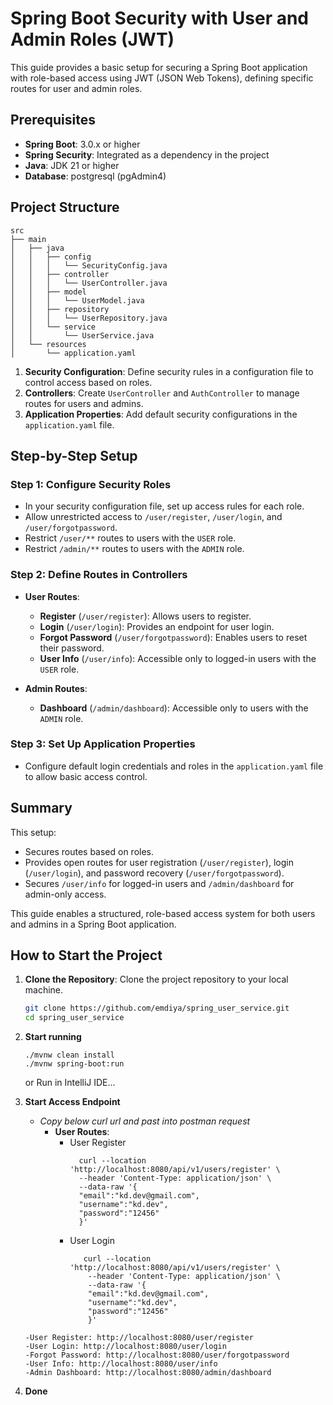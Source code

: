 # Spring Boot Security with User and Admin Roles (JWT)

This guide provides a basic setup for securing a Spring Boot application with role-based access using JWT (JSON Web Tokens), defining specific routes for user and admin roles.

## Prerequisites

- **Spring Boot**: 3.0.x or higher
- **Spring Security**: Integrated as a dependency in the project
- **Java**: JDK 21 or higher
- **Database**: postgresql (pgAdmin4)

## Project Structure

```plaintext
src
├── main
│   ├── java
│   │   ├── config
│   │   │   └── SecurityConfig.java
│   │   ├── controller
│   │   │   └── UserController.java
│   │   ├── model
│   │   │   └── UserModel.java
│   │   ├── repository
│   │   │   └── UserRepository.java
│   │   └── service
│   │       └── UserService.java
│   └── resources
│       └── application.yaml
```

1. **Security Configuration**: Define security rules in a configuration file to control access based on roles.
2. **Controllers**: Create `UserController` and `AuthController` to manage routes for users and admins.
3. **Application Properties**: Add default security configurations in the `application.yaml` file.

## Step-by-Step Setup

### Step 1: Configure Security Roles

- In your security configuration file, set up access rules for each role.
- Allow unrestricted access to `/user/register`, `/user/login`, and `/user/forgotpassword`.
- Restrict `/user/**` routes to users with the `USER` role.
- Restrict `/admin/**` routes to users with the `ADMIN` role.

### Step 2: Define Routes in Controllers

- **User Routes**:
    - **Register** (`/user/register`): Allows users to register.
    - **Login** (`/user/login`): Provides an endpoint for user login.
    - **Forgot Password** (`/user/forgotpassword`): Enables users to reset their password.
    - **User Info** (`/user/info`): Accessible only to logged-in users with the `USER` role.

- **Admin Routes**:
    - **Dashboard** (`/admin/dashboard`): Accessible only to users with the `ADMIN` role.

### Step 3: Set Up Application Properties

- Configure default login credentials and roles in the `application.yaml` file to allow basic access control.

## Summary

This setup:
- Secures routes based on roles.
- Provides open routes for user registration (`/user/register`), login (`/user/login`), and password recovery (`/user/forgotpassword`).
- Secures `/user/info` for logged-in users and `/admin/dashboard` for admin-only access.

This guide enables a structured, role-based access system for both users and admins in a Spring Boot application.


## How to Start the Project

1. **Clone the Repository**: Clone the project repository to your local machine.
   ```bash
   git clone https://github.com/emdiya/spring_user_service.git
   cd spring_user_service
   ```
   
2. **Start running**
    ```
   ./mvnw clean install
   ./mvnw spring-boot:run
    ```
   or Run in IntelliJ IDE...


3. **Start Access Endpoint**
    - *Copy below curl url and past into postman request*
      - **User Routes**:
        - User Register
          ```
            curl --location 'http://localhost:8080/api/v1/users/register' \
            --header 'Content-Type: application/json' \
            --data-raw '{
            "email":"kd.dev@gmail.com",
            "username":"kd.dev",
            "password":"12456"
            }'
          ```
        - User Login
          ```
             curl --location 'http://localhost:8080/api/v1/users/register' \
              --header 'Content-Type: application/json' \
              --data-raw '{
              "email":"kd.dev@gmail.com",
              "username":"kd.dev",
              "password":"12456"
              }'
          ```    
    ```text
    -User Register: http://localhost:8080/user/register
    -User Login: http://localhost:8080/user/login
    -Forgot Password: http://localhost:8080/user/forgotpassword
    -User Info: http://localhost:8080/user/info
    -Admin Dashboard: http://localhost:8080/admin/dashboard
    ```
4. **Done**